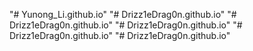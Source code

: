 "# Yunong_Li.github.io" 
"# Drizz1eDrag0n.github.io" 
"# Drizz1eDrag0n.github.io" 
"# Drizz1eDrag0n.github.io" 
"# Drizz1eDrag0n.github.io" 
"# Drizz1eDrag0n.github.io" 

